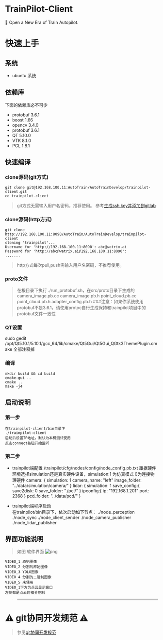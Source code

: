 # TrainPilot-Client

:bullettrain_side: Open a New Era of Train Autopilot.

# 快速上手
## 系统

- ubuntu 系统

## 依赖库
下面的依赖库必不可少
- protobuf 3.6.1
- boost 1.66
- opencv 3.4.0
- protobuf 3.6.1
- QT 5.10.0 
- VTK 8.1.0
- PCL 1.8.1
## 快速编译

### clone源码(git方式)
    git clone git@192.168.100.11:AutoTrain/AutoTrainDevelop/trainpilot-client.git
    cd trainpilot-client 

 > git方式无需输入用户名密码，推荐使用。
 >参考[生成ssh key并添加到gitlab](http://192.168.100.11:8090/AutoTrain/AutoTrainDevelop/trainpilot/blob/master/README.md)


###  clone源码(http方式)
    git clone http://192.168.100.11:8090/AutoTrain/AutoTrainDevelop/trainpilot-client
    cloning 'trainpilot'...
    Username for 'http://192.168.100.11:8090': abc@watrix.ai
    Password for 'http://abc@watrix.ai@192.168.100.11:8090': 
    .......

> http方式每次pull,push需输入用户名密码，不推荐使用。

### proto文件

>在根目录下执行 ./run_protobuf.sh，在src/proto目录下生成的    
    camera_image.pb.cc
    camera_image.pb.h
    point_cloud.pb.cc
    point_cloud.pb.h
    adapter_config.pb.h
    ###注意：如果你系统使用protobuf不是3.6.1，请使用protoc自行生成保持和trainpilot项目中的protobuf文件一致性

### QT设置

sudo gedit  /opt/Qt5.10.1/5.10.1/gcc_64/lib/cmake/Qt5Gui/Qt5Gui_QGtk3ThemePlugin.cmake
全部注释掉
    
### 编译

    mkdir build && cd build
    cmake-gui ..
    cmake ..
    make -j4

## 启动说明
### 第一步
    在trainpilot-client/bin目录下
    ./trainpilot-client
    启动后设置IP地址，默认为本机测试使用
    点击connect按钮开始监听
### 第二步
- trainpilot端配置
    /trainpilot/cfg/nodes/config/node_config.pb.txt
    跟据硬件环境选择simulation还是真实硬件设备，simulation:1 为仿真模式 0为连接物理硬件
    camera: {
    simulation: 1
    camera_name: "left"
    image_folder: "../data/simulation/camera/"
    }
    lidar: {
    simulation: 1
    save_config:{
        save2disk:  0
        save_folder: "./pcl/"
    }
    ipconfig:{
        ip: "192.168.1.201"
        port: 2368
    }
    pcd_folder: "../data/pcd/"
    }

- trainpilot端程序启动     
    在trainpilot/bin目录下，依次启动如下节点：
    ./node_perception
    ./node_sync
    ./node_client_sender
    ./node_camera_publisher
    ./node_lidar_publisher
    
## 界面功能说明
>如图           软件界面
![png](data/mainPage.png)
 
    VIDEO_1 原始图像
    VIDEO_2 分割的原始图像
    VIDEO_3 YOLO图像
    VIDEO_4 分割的二进制图像
    VIDEO_5 未使用
    VIDEO_1下方为点云显示窗口
    左侧都是点云的相关控制
>---------------------------
# :warning: git协同开发规范 :warning:
 >参见[git协同开发规范](http://192.168.100.11:8090/AutoTrain/AutoTrainDevelop/trainpilot/blob/master/README.md)

